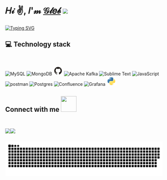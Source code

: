 <h1 align="left">𝐻𝒾 ✌, 𝐼'𝓂 <a href="https://nglebka.github.io/" target="_blank">𝒢𝓁𝑒𝒷</a> 
<img src="https://github.com/blackcater/blackcater/raw/main/images/Hi.gif" height="32"/></h1>
<a href="https://git.io/typing-svg"><img src="https://readme-typing-svg.demolab.com?font=Fira+Code&pause=1000&color=F7670C&center=true&random=false&width=435&lines=QA+Engineer" alt="Typing SVG" /></a>



## 💻 Technology stack

<br>

![MySQL](https://img.shields.io/badge/mysql-%2300f.svg?style=for-the-badge&logo=mysql&logoColor=white)
![MongoDB](https://img.shields.io/badge/MongoDB-%234ea94b.svg?style=for-the-badge&logo=mongodb&logoColor=white)  <img width="6%" title="GitHub.svg" src="steck/GitHub.svg">   	![Apache Kafka](https://img.shields.io/badge/Apache%20Kafka-000?style=for-the-badge&logo=apachekafka)   ![Sublime Text](https://img.shields.io/badge/sublime_text-%23575757.svg?style=for-the-badge&logo=sublime-text&logoColor=important)  ![JavaScript](https://img.shields.io/badge/javascript-%23323330.svg?style=for-the-badge&logo=javascript&logoColor=%23F7DF1E)   <img src="https://www.vectorlogo.zone/logos/getpostman/getpostman-icon.svg" alt="postman" width="6%">  ![Postgres](https://img.shields.io/badge/postgres-%23316192.svg?style=for-the-badge&logo=postgresql&logoColor=white)	![Confluence](https://img.shields.io/badge/confluence-%23172BF4.svg?style=for-the-badge&logo=confluence&logoColor=white)  ![Grafana](https://img.shields.io/badge/grafana-%23F46800.svg?style=for-the-badge&logo=grafana&logoColor=white)    <img src="https://raw.githubusercontent.com/devicons/devicon/master/icons/python/python-original.svg" alt="python" width="6%">

<h2> Connect with me <img src='https://raw.githubusercontent.com/rahulbanerjee26/githubProfileReadmeGenerator/main/gifs/handShake.gif' width="50px" height=50px> </h2>

<br>

[<img src="https://img.shields.io/badge/EMail-0078D4?style=for-the-badge&logo=microsoft-outlook&logoColor=white" />](mailto:nglebka77@yandex.ru)[<img src="https://img.shields.io/badge/Telegram-2CA5E0?style=for-the-badge&logo=telegram&logoColor=white" />](https://t.me/E_Ventura)


###



<!---
BrowserNeo/BrowserNeo is a ✨ special ✨ repository because its `README.md` (this file) appears on your GitHub profile.
You can click the Preview link to take a look at your changes.
--->





![Snake animation](https://raw.githubusercontent.com/NGlebka/NGlebka/5f478808c72a1ad9dabb10fd25fe739c4828c88a/github-contribution-grid-snake-dark%20(1).svg)
